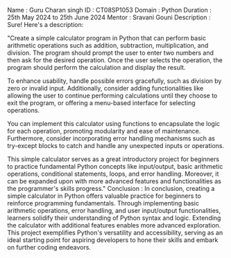 Name : Guru Charan singh
ID : CT08SP1053
Domain : Python
Duration : 25th May 2024 to 25th June 2024
Mentor : Sravani Gouni
Description : Sure! Here's a description:

"Create a simple calculator program in Python that can perform basic arithmetic operations such as addition, subtraction, multiplication, and division. The program should prompt the user to enter two numbers and then ask for the desired operation. Once the user selects the operation, the program should perform the calculation and display the result. 

To enhance usability, handle possible errors gracefully, such as division by zero or invalid input. Additionally, consider adding functionalities like allowing the user to continue performing calculations until they choose to exit the program, or offering a menu-based interface for selecting operations.

You can implement this calculator using functions to encapsulate the logic for each operation, promoting modularity and ease of maintenance. Furthermore, consider incorporating error handling mechanisms such as try-except blocks to catch and handle any unexpected inputs or operations.

This simple calculator serves as a great introductory project for beginners to practice fundamental Python concepts like input/output, basic arithmetic operations, conditional statements, loops, and error handling. Moreover, it can be expanded upon with more advanced features and functionalities as the programmer's skills progress."
Conclusion : In conclusion, creating a simple calculator in Python offers valuable practice for beginners to reinforce programming fundamentals. Through implementing basic arithmetic operations, error handling, and user input/output functionalities, learners solidify their understanding of Python syntax and logic. Extending the calculator with additional features enables more advanced exploration. This project exemplifies Python's versatility and accessibility, serving as an ideal starting point for aspiring developers to hone their skills and embark on further coding endeavors.
